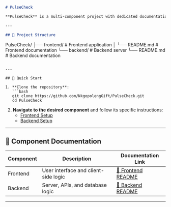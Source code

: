 ```markdown
# PulseCheck

**PulseCheck** is a multi-component project with dedicated documentation for each module. Below are links to the respective README files for detailed setup, usage, and contribution guidelines.

---

## 📂 Project Structure

```
PulseCheck/
├── frontend/           # Frontend application
│   └── README.md       # Frontend documentation
└── backend/            # Backend server
     └── README.md       # Backend documentation

```

---

## 🚀 Quick Start

1. **Clone the repository**:
   ```bash
   git clone https://github.com/NkgopolengGift/PulseCheck.git
   cd PulseCheck
   ```

2. **Navigate to the desired component** and follow its specific instructions:
   - [Frontend Setup](/frontend/README.md)
   - [Backend Setup](/backend/README.md)

---

## 🔗 Component Documentation

| Component   | Description                          | Documentation Link           |
|-------------|--------------------------------------|------------------------------|
| Frontend    | User interface and client-side logic | [📖 Frontend README](/frontend/README.md) |
| Backend     | Server, APIs, and database logic     | [📖 Backend README](/backend/README.md)  |

---
